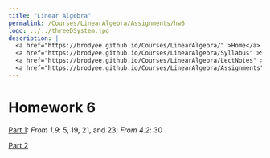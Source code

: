```yaml
---
title: "Linear Algebra"
permalink: /Courses/LinearAlgebra/Assignments/hw6
logo: ../../threeDSystem.jpg
description: |
  <a href="https://brodyee.github.io/Courses/LinearAlgebra/" >Home</a> <br />
  <a href="https://brodyee.github.io/Courses/LinearAlgebra/Syllabus" >Syllabus</a> <br />
  <a href="https://brodyee.github.io/Courses/LinearAlgebra/LectNotes" >Lecture Notes</a> <br />
  <a href="https://brodyee.github.io/Courses/LinearAlgebra/Assignments" >Assignments</a>
---
```


# Homework 6

[Part 1](https://brodyee.github.io/Courses/LinearAlgebra/HWs/linTransBookProb.pdf): *From 1.9*: 5, 19, 21, and 23; *From 4.2*: 30

[Part 2](https://brodyee.github.io/Courses/LinearAlgebra/HWs/hw6part2.html)
